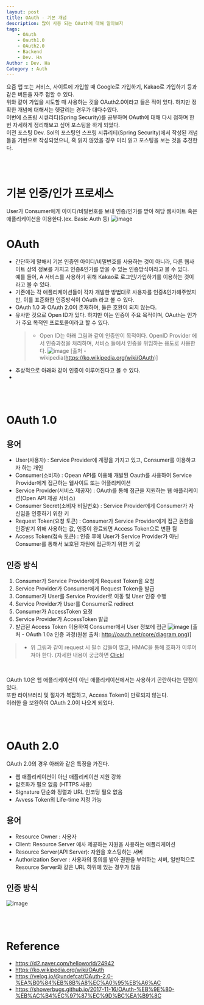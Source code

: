 ```yaml
---
layout: post
title: OAuth - 기본 개념
description: 많이 사용 되는 OAuth에 대해 알아보자
tags: 
    - OAuth
    - Oauth1.0
    - OAuth2.0
    - Backend
    - Dev. Ha
Author : Dev. Ha
Category : Auth
---
```


요즘 앱 또는 서비스, 사이트에 가입할 때 Google로 가입하기, Kakao로 가입하기 등과 같은 버튼을 자주 접할 수 있다. <br>
위와 같이 가입을 시도할 때 사용하는 것을 OAuth2.0이라고 들은 적이 있다. 하지만 정확한 개념에 대해서는 헷갈리는 경우가 대다수였다. <br>
이번에 스프링 시큐리티(Spring Security)를 공부하며 OAuth에 대해 다시 접하며 한번 자세하게 정리해보고 싶어 포스팅을 하게 되었다. <br>
이전 포스팅 Dev. Sol의 포스팅인 스프링 시큐리티(Spring Security)에서 작성된 개념들을 기반으로 작성되었으니, 혹 읽지 않았을 경우 미리 읽고 포스팅을 보는 것을 추천한다.
 
 <br><br>
 
# 기본 인증/인가 프로세스
 User가 Consumer에게 아이디/비밀번호를 보내 인증/인가를 받아 해당 웹사이트 혹은 애플리케이션을 이용한다.(ex. Basic Auth 등)
![image](https://user-images.githubusercontent.com/29113349/120912799-2ff34700-c6cd-11eb-8a90-bf7e81e8d089.png)


# OAuth 
 - 간단하게 말해서 기본 인증인 아이디/비밀번호를 사용하는 것이 아니라, 다른 웹사이트 상의 정보를 가지고 인증&인가를 받을 수 있는 인증방식이라고 볼 수 있다.<br>
    예를 들어, A 서비스를 사용하기 위해 Kakao로 로그인/가입하기를 이용하는 것이라고 볼 수 있다.
 - 기존에는 각 애플리케이션들이 각자 개발한 방법대로 사용자를 인증&인가해주었지만, 이를 표준화한 인증방식이 OAuth 라고 볼 수 있다.
 - OAuth 1.0 과 OAuth 2.0이 존재하며, 둘은 호환이 되지 않는다.
 - 유사한 것으로 Open ID가 있다. 하지만 이는 인증이 주요 목적이며, OAuth는 인가가 주요 목적인 프로토콜이라고 할 수 있다.
   > - Open ID는 아래 그림과 같이 인증만이 목적이다. OpenID Provider 에서 인증과정을 처리하며, 서비스 들에서 인증을 위임하는 용도로 사용한다.
   > ![image](https://upload.wikimedia.org/wikipedia/commons/3/32/OpenIDvs.Pseudo-AuthenticationusingOAuth.svg) [출처 - wikipedia(https://ko.wikipedia.org/wiki/OAuth)]
 - 추상적으로 아래와 같이 인증이 이루어진다고 볼 수 있다.
 - 

<!-- ## 인증 방식
  1. Consumer가 Service Provider에게 Request Token을 요청
  2. Service Provider가 Consumer에게 Request Token을 발급
  3. Consumer가 User를 Service Provider로 이동 및 User 인증 수행
  4. Service Provider가 User를 Consumer로 redirect
  5. Consumer가 AccessToken 요청
  6. Service Provider가 AccessToken 발급
  7. 발급된 Access Token 이용하여 Consumer에서 User 정보에 접근
![image](https://user-images.githubusercontent.com/29113349/120913213-4f3fa380-c6d0-11eb-904c-2c1b3c8aca1c.png) --->

<br><br>

# OAuth 1.0
 ## 용어
 - User(사용자) : Service Provider에 계정을 가지고 있고, Consumer를 이용하고자 하는 개인 
 - Consumer(소비자) : Opean API를 이용해 개발된 Oauth를 사용하여 Service Provider에게 접근하는 웹사이트 또는 어플리케이션
 - Service Provider(서비스 제공자) : OAuth를 통해 접근을 지원하는 웹 애플리케이션(Open API 제공 서비스)
 - Consumer Secret(소비자 비밀번호) : Service Provider에게 Consumer가 자신임을 인증하기 위한 키
 - Request Token(요청 토큰) : Consumer가 Service Provider에게 접근 권한을 인증받기 위해 사용하는 값, 인증이 완료되면 Access Token으로 변환 됨
 - Access Token(접속 토큰) : 인증 후에 User가 Service Provider가 아닌 Consumer를 통해서 보호된 자원에 접근하기 위한 키 값
 
 ## 인증 방식
  1. Consumer가 Service Provider에게 Request Token을 요청
  2. Service Provider가 Consumer에게 Request Token을 발급
  3. Consumer가 User를 Service Provider로 이동 및 User 인증 수행
  4. Service Provider가 User를 Consumer로 redirect
  5. Consumer가 AccessToken 요청
  6. Service Provider가 AccessToken 발급
  7. 발급된 Access Token 이용하여 Consumer에서 User 정보에 접근
 ![image](https://oauth.net/core/diagram.png) [출처 -  OAuth 1.0a 인증 과정(원본 출처: http://oauth.net/core/diagram.png)]
 
 > - 위 그림과 같이 request 시 필수 값들이 많고, HMAC을 통해 호화가 이루어져야 한다. (자세한 내용이 궁금하면 [Click](https://d2.naver.com/helloworld/24942))
 
<br>

 OAuth 1.0은 웹 애플리케이션이 아닌 애플리케이션에서는 사용하기 곤란하다는 단점이 있다. <br>
 또한 라이브러리 및 절차가 복잡하고, Access Token이 만료되지 않는다.<br>
 이러한 을 보완하여 OAuth 2.0이 나오게 되었다.
 
<br><br>
# OAuth 2.0
 OAuth 2.0의 경우 아래와 같은 특징을 가진다.
 - 웹 애플리케이션이 아닌 애플리케이션 지원 강화
 - 암호화가 필요 없음 (HTTPS 사용)
 - Signature 단순화 정렬과 URL 인코딩 필요 없음
 - Avvess Token의 Life-time 지정 가능
 ## 용어
 - Resource Owner : 사용자 
 - Client: Resource Server 에사 제공하는 자원을 사용하는 애플리케이션
 - Resource Server(API Server): 자원을 호스팅하는 서버
 - Authorization Server : 사용자의 동의를 받아 권한을 부여하는 서버, 일반적으로 Resource Server와 같은 URL 하위에 있는 경우가 많음
 ## 인증 방식
![image](https://user-images.githubusercontent.com/29113349/120914131-f3c4e400-c6d6-11eb-9b3e-a5a37f2ef345.png)

<br><br>
# Reference 
- https://d2.naver.com/helloworld/24942
- https://ko.wikipedia.org/wiki/OAuth
- https://velog.io/@undefcat/OAuth-2.0-%EA%B0%84%EB%8B%A8%EC%A0%95%EB%A6%AC
- https://showerbugs.github.io/2017-11-16/OAuth-%EB%9E%80-%EB%AC%B4%EC%97%87%EC%9D%BC%EA%B9%8C
